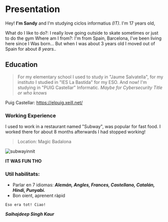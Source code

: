 # Presentation
Hey! **I'm Sandy** and I'm studying ciclos informatius *(IT)*. I'm 17 years old,

What do I like to do?: I really love going outside to skate sometimes or just to do the gym
Where am I from?: I'm from Spain, Barcelona, I've been living here since I Was born...
But when I was about 3 years old I moved out of Spain for about *8 years..*

## Education
> For my elementary school I used to study in "Jaume Salvatella",
> for my instituto I studied in "IES La Bastida" for my ESO.
> And now! I'm studying in "PUIG Castellar" Informatic. *Maybe for Cybersecurity Title or who knows* 

Puig Castellar: https://elpuig.xeill.net/ 

### Working Experience

I used to work in a restaurant named "Subway", was popular for fast food.
I worked there for about 8 months afterwards I had stopped working! 

> Location: Magic Badalona

![subwayinnit](https://github.com/SANDYINNIT/MiDown_MarkWeb/assets/145119723/deedfe05-2b1c-4ee1-861c-8ce4cc489104)

**IT WAS FUN THO**

### Util habilitats:

- Parlar en 7 idiomas: ___Alemán, Angles, Frances, Castellano, Catalán, Hindi, Punyabi.___
- Bon oient, aprenent ràpid


``Eso era tot!
Ciao!``

___Saihajdeep Singh Kaur___

